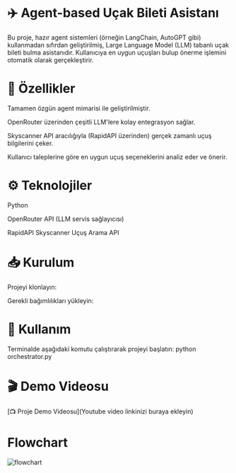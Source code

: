 # ✈️ Agent-based Uçak Bileti Asistanı

Bu proje, hazır agent sistemleri (örneğin LangChain, AutoGPT gibi) kullanmadan sıfırdan geliştirilmiş, Large Language Model (LLM) tabanlı uçak bileti bulma asistanıdır. Kullanıcıya en uygun uçuşları bulup önerme işlemini otomatik olarak gerçekleştirir.

# 🚀 Özellikler

Tamamen özgün agent mimarisi ile geliştirilmiştir.

OpenRouter üzerinden çeşitli LLM'lere kolay entegrasyon sağlar.

Skyscanner API aracılığıyla (RapidAPI üzerinden) gerçek zamanlı uçuş bilgilerini çeker.

Kullanıcı taleplerine göre en uygun uçuş seçeneklerini analiz eder ve önerir.

# ⚙️ Teknolojiler

Python

OpenRouter API (LLM servis sağlayıcısı)

RapidAPI Skyscanner Uçuş Arama API

# 📥 Kurulum

Projeyi klonlayın:

Gerekli bağımlılıkları yükleyin:

# 🚦 Kullanım

Terminalde aşağıdaki komutu çalıştırarak projeyi başlatın:
python orchestrator.py

# 🎬 Demo Videosu

[📺 Proje Demo Videosu](Youtube video linkinizi buraya ekleyin)

# Flowchart 

![flowchart](https://github.com/user-attachments/assets/120449c2-7364-4ce4-a661-936bc23b3858)
